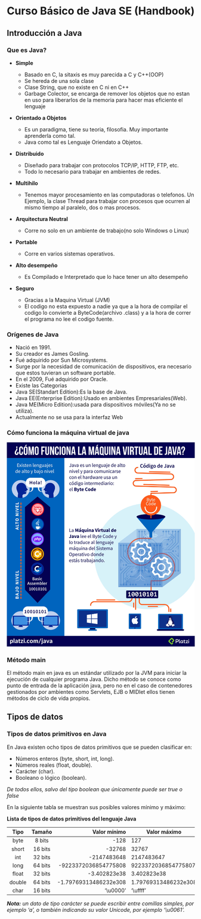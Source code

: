 # **Curso Básico de Java SE (Handbook)**

## **Introducción a Java**

### **Que es Java?**
* **Simple**

  * Basado en C, la sitaxis es muy parecida a C y C++(OOP)
  * Se hereda de una sola clase
  * Clase String, que no existe en C ni en C++
  * Garbage Colector, se encarga de remover los objetos que no
estan en uso para liberarlos de la memoria para hacer mas
eficiente el lenguaje

* **Orientado a Objetos**

  * Es un paradigma, tiene su teoria, filosofia. Muy importante
aprenderla como tal.
  * Java como tal es Lenguaje Oriendato a Objetos.

* **Distribuido**

  * Diseñado para trabajar con protocolos TCP/IP, HTTP, FTP, etc.
  * Todo lo necesario para trabajar en ambientes de redes.


* **Multihilo**

  * Tenemos mayor procesamiento en las computadoras o telefonos.
Un Ejemplo, la clase Thread para trabajar con procesos que
ocurren al mismo tiempo al paralelo, dos o mas procesos.

* **Arquitectura Neutral**

  * Corre no solo en un ambiente de trabajo(no solo Windows o
Linux)

* **Portable**

  * Corre en varios sistemas operativos.

* **Alto desempeño**

  * Es Compilado e Interpretado que lo hace tener un alto
desempeño

* **Seguro**

  * Gracias a la Maquina Virtual (JVM)
  * El codigo no esta expuesto a nadie ya que a la hora de compilar
el codigo lo convierte a ByteCode(archivo .class) y a la hora de
correr el programa no lee el codigo fuente.


### **Orígenes de Java**

* Nació en 1991.
* Su creador es James Gosling.
* Fué adquirido por Sun Microsystems.
* Surge por la necesidad de comunicación de dispositivos, era necesario que estos tuvieran un software portable.
* En el 2009, Fué adquirido por Oracle.
* Existe las Categorias
* Java SE(Standart Edition):Es la base de Java.
* Java EE(Enterprise Edition):Usado en ambientes 
Empresariales(Web).
* Java ME(Micro Edition):usada para dispositivos móviles(Ya no 
se utiliza).
* Actualmente no se usa para la interfaz Web


### **Cómo funciona la máquina virtual de java**
![JVM](img/H6yMwE4.jpg)

### Método main

El método main en java es un estándar utilizado por la JVM para iniciar la ejecución de cualquier programa Java. Dicho método se conoce como punto de entrada de la aplicación java, pero no en el caso de contenedores gestionados por ambientes como Servlets, EJB o MIDlet ellos tienen métodos de ciclo de vida propios.

## **Tipos de datos**

### Tipos de datos primitivos en Java

En Java existen ocho tipos de datos primitivos que se pueden clasificar en:

* Números enteros (byte, short, int, long).
* Números reales (float, double).
* Carácter (char).
* Booleano o lógico (boolean).

_De todos ellos, salvo del tipo boolean que únicamente puede ser true o false_

En la siguiente tabla se muestran sus posibles valores mínimo y máximo:

**Lista de tipos de datos primitivos del lenguaje Java**

Tipo | Tamaño | Valor mínimo | Valor máximo
:--: | :----: | -----------: | ------------
byte | 8 bits | -128 | 127
short | 16 bits | -32768 | 32767
int | 32 bits | -2147483648 | 2147483647
long | 64 bits | -9223372036854775808 | 9223372036854775807
float | 32 bits | -3.402823e38 | 3.402823e38
double | 64 bits | -1.79769313486232e308 | 1.79769313486232e308
char | 16 bits | ‘\u0000’ | ‘\uffff’

_**Nota:** un dato de tipo carácter se puede escribir entre comillas simples, por ejemplo ‘a’, o también indicando su valor Unicode, por ejemplo ‘\u0061’._

